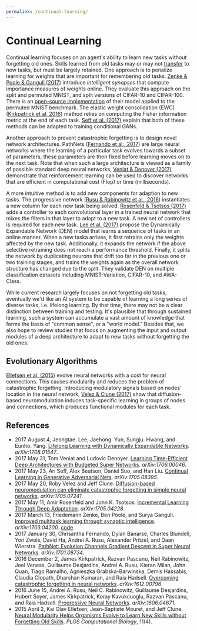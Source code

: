 ```yaml
---
permalink: /continual-learning/
---
```

# Continual Learning

Continual learning focuses on an agent's ability to learn new tasks without forgetting old ones. Skills learned from old tasks may or may not [transfer](http://realai.org/transfer-learning/) to new tasks, but must be largely retained. One approach is to penalize learning for weights that are important for remembering old tasks. [Zenke & Poole & Ganguli (2017)](https://arxiv.org/abs/1703.04200) introduce *intelligent synapses* that compute importance measures of weights online. They evaluate this approach on the split and permuted MNIST, and split versions of CIFAR-10 and CIFAR-100. There is an [open-source implementation](https://github.com/spiglerg/TF_ContinualLearningViaSynapticIntelligence) of their model applied to the permuted MNIST benchmark. The elastic weight consolidation (EWC) ([Kirkpatrick et al, 2016](https://arxiv.org/abs/1612.00796)) method relies on computing the Fisher information metric at the end of each task. [Seff et al. (2017)](https://arxiv.org/abs/1705.08395) explain that both of these methods can be adapted to training conditional GANs.

Another approach to prevent catastrophic forgetting is to design novel network architectures. PathNets ([Fernando et al., 2017](https://arxiv.org/abs/1701.08734)) are large neural networks where the learning of a particular task evolves towards a subset of parameters, these parameters are then fixed before learning moves on to the next task. Note that when such a large architecture is viewed as a family of possible standard deep neural networks, [Veniat & Denoyer (2017)](https://arxiv.org/abs/1706.00046) demonstrate that reinforcement learning can be used to discover networks that are efficient in computational cost (Flop) or time (milliseconds).

A more intuitive method is to add new components for adaption to new tasks. The progressive network ([Rusu & Rabinowitz et al., 2016](https://arxiv.org/abs/1606.04671)) instantiates a new column for each new task being solved. [Rosenfeld & Tsotsos (2017)](https://arxiv.org/abs/1705.04228) adds a controller to each convolutional layer in a trained neural network that mixes the filters in that layer to adapt to a new task. A new set of controllers is required for each new task. [Lee et al. (2017)](https://arxiv.org/abs/1708.01547) propose the Dynamically Expandable Network (DEN) model that learns a sequence of tasks in an online manner. When a new taska arrives, it first retrains only the weights affected by the new task. Additionally, it expands the network if the above selective retraining does not reach a performance threshold. Finally, it splits the network by duplicating neurons that drift too far in the previous one or two training stages, and trains the weights again as the overall network structure has changed due to the split. They validate DEN on multiple classification datasets including MNIST-Variation, CIFAR-10, and AWA-Class.

While current research largely focuses on not forgetting old tasks, eventually we'd like an AI system to be capable of learning a long series of diverse tasks, i.e. lifelong learning. By that time, there may not be a clear distinction between training and testing. It's plausible that through sustained learning, such a system can accumulate a vast amount of knowledge that forms the basis of "common sense", or a "world model." Besides that, we also hope to review studies that focus on augmenting the input and output modules of a deep architecture to adapt to new tasks without forgetting the old ones.

## Evolutionary Algorithms 

[Ellefsen et al. (2015)](http://journals.plos.org/ploscompbiol/article?id=10.1371/journal.pcbi.1004128) evolve neural networks with a cost for neural connections. This causes modularity and reduces the problem of catastrophic forgetting. Introducing modulatory signals based on nodes' location in the neural network, [Velez & Clune (2017)](https://arxiv.org/abs/1705.07241) show that diffusion-based neuromodulation induces task-specific learning in groups of nodes and connections, which produces functional modules for each task.

## References

* 2017 August 4, Jeongtae. Lee, Jaehong. Yun, Sungju. Hwang, and Eunho. Yang. [Lifelong Learning with Dynamically Expandable Networks](https://arxiv.org/abs/1708.01547). *arXiv:1708.01547*.
* 2017 May 31, Tom Veniat and Ludovic Denoyer. [Learning Time-Efficient Deep Architectures with Budgeted Super Networks](https://arxiv.org/abs/1706.00046). *arXiv:1706.00046*.
* 2017 May 23, Ari Seff, Alex Beatson, Daniel Suo, and Han Liu. [Continual Learning in Generative Adversarial Nets](https://arxiv.org/abs/1705.08395). *arXiv:1705.08395*.
* 2017 May 20, Roby Velez and Jeff Clune. [Diffusion-based neuromodulation can eliminate catastrophic forgetting in simple neural networks](https://arxiv.org/abs/1705.07241). *arXiv:1705.07241*.
* 2017 May 11, Amir Rosenfeld and John K. Tsotsos. [Incremental Learning Through Deep Adaptation](https://arxiv.org/abs/1705.04228). *arXiv:1705.04228*.
* 2017 March 13, Friedemann Zenke, Ben Poole, and Surya Ganguli. [Improved multitask learning through synaptic intelligence](https://arxiv.org/abs/1703.04200). *arXiv:1703.04200*. [code](https://github.com/spiglerg/TF_ContinualLearningViaSynapticIntelligence).
* 2017 January 30, Chrisantha Fernando, Dylan Banarse, Charles Blundell, Yori Zwols, David Ha, Andrei A. Rusu, Alexander Pritzel, and Daan Wierstra. [PathNet: Evolution Channels Gradient Descent in Super Neural Networks](https://arxiv.org/abs/1701.08734). *arXiv:1701.08734*.
* 2016 December 2, James Kirkpatrick, Razvan Pascanu, Neil Rabinowitz, Joel Veness, Guillaume Desjardins, Andrei A. Rusu, Kieran Milan, John Quan, Tiago Ramalho, Agnieszka Grabska-Barwinska, Demis Hassabis, Claudia Clopath, Dharshan Kumaran, and Raia Hadsell. [Overcoming catastrophic forgetting in neural networks](https://arxiv.org/abs/1612.00796). *arXiv:1612.00796*.
* 2016 June 15, Andrei A. Rusu, Neil C. Rabinowitz, Guillaume Desjardins, Hubert Soyer, James Kirkpatrick, Koray Kavukcuoglu, Razvan Pascanu, and Raia Hadsell. [Progressive Neural Networks](https://arxiv.org/abs/1606.04671). *arXiv:1606.04671*.
* 2015 April 2, Kai Olav Ellefsen, Jean-Baptiste Mouret, and Jeff Clune. [Neural Modularity Helps Organisms Evolve to Learn New Skills without Forgetting Old Skills](http://journals.plos.org/ploscompbiol/article?id=10.1371/journal.pcbi.1004128). *PLOS Computational Biology*, 11(4).
